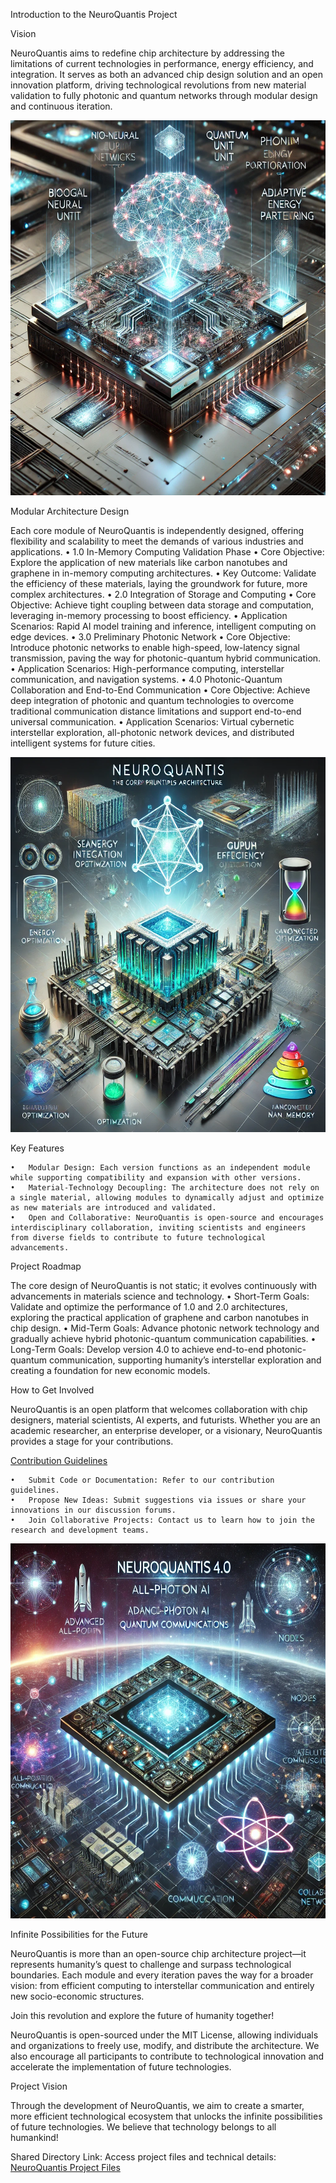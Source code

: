 Introduction to the NeuroQuantis Project


Vision

NeuroQuantis aims to redefine chip architecture by addressing the limitations of current technologies in performance, energy efficiency, and integration. It serves as both an advanced chip design solution and an open innovation platform, driving technological revolutions from new material validation to fully photonic and quantum networks through modular design and continuous iteration.

<img src="https://github.com/raw025/NeuroQuantis/blob/main/img/0250111203050.png" width="600" height="600">

Modular Architecture Design

Each core module of NeuroQuantis is independently designed, offering flexibility and scalability to meet the demands of various industries and applications.
	•	1.0 In-Memory Computing Validation Phase
	•	Core Objective: Explore the application of new materials like carbon nanotubes and graphene in in-memory computing architectures.
	•	Key Outcome: Validate the efficiency of these materials, laying the groundwork for future, more complex architectures.
	•	2.0 Integration of Storage and Computing
	•	Core Objective: Achieve tight coupling between data storage and computation, leveraging in-memory processing to boost efficiency.
	•	Application Scenarios: Rapid AI model training and inference, intelligent computing on edge devices.
	•	3.0 Preliminary Photonic Network
	•	Core Objective: Introduce photonic networks to enable high-speed, low-latency signal transmission, paving the way for photonic-quantum hybrid communication.
	•	Application Scenarios: High-performance computing, interstellar communication, and navigation systems.
	•	4.0 Photonic-Quantum Collaboration and End-to-End Communication
	•	Core Objective: Achieve deep integration of photonic and quantum technologies to overcome traditional communication distance limitations and support end-to-end universal communication.
	•	Application Scenarios: Virtual cybernetic interstellar exploration, all-photonic network devices, and distributed intelligent systems for future cities.

<img src="https://github.com/raw025/NeuroQuantis/blob/main/img/_20250111200432.png" width="600" height="600">

Key Features

	•	Modular Design: Each version functions as an independent module while supporting compatibility and expansion with other versions.
	•	Material-Technology Decoupling: The architecture does not rely on a single material, allowing modules to dynamically adjust and optimize as new materials are introduced and validated.
	•	Open and Collaborative: NeuroQuantis is open-source and encourages interdisciplinary collaboration, inviting scientists and engineers from diverse fields to contribute to future technological advancements.

Project Roadmap

The core design of NeuroQuantis is not static; it evolves continuously with advancements in materials science and technology.
	•	Short-Term Goals: Validate and optimize the performance of 1.0 and 2.0 architectures, exploring the practical application of graphene and carbon nanotubes in chip design.
	•	Mid-Term Goals: Advance photonic network technology and gradually achieve hybrid photonic-quantum communication capabilities.
	•	Long-Term Goals: Develop version 4.0 to achieve end-to-end photonic-quantum communication, supporting humanity’s interstellar exploration and creating a foundation for new economic models.

How to Get Involved

NeuroQuantis is an open platform that welcomes collaboration with chip designers, material scientists, AI experts, and futurists. Whether you are an academic researcher, an enterprise developer, or a visionary, NeuroQuantis provides a stage for your contributions.

<a href="https://github.com/raw025/NeuroQuantis/projects?query=is%3Aopen" >Contribution Guidelines</a>

	•	Submit Code or Documentation: Refer to our contribution guidelines.
	•	Propose New Ideas: Submit suggestions via issues or share your innovations in our discussion forums.
	•	Join Collaborative Projects: Contact us to learn how to join the research and development teams.


<img src="https://github.com/raw025/NeuroQuantis/blob/main/img/_20250116182112.png" width="600" height="600">

Infinite Possibilities for the Future

NeuroQuantis is more than an open-source chip architecture project—it represents humanity’s quest to challenge and surpass technological boundaries. Each module and every iteration paves the way for a broader vision: from efficient computing to interstellar communication and entirely new socio-economic structures.

Join this revolution and explore the future of humanity together!


NeuroQuantis is open-sourced under the MIT License, allowing individuals and organizations to freely use, modify, and distribute the architecture.
We also encourage all participants to contribute to technological innovation and accelerate the implementation of future technologies.

Project Vision

Through the development of NeuroQuantis, we aim to create a smarter, more efficient technological ecosystem that unlocks the infinite possibilities of future technologies. We believe that technology belongs to all humankind!

Shared Directory Link:
Access project files and technical details: <a href="https://drive.google.com/drive/folders/18Ui_xAWhDi8qwQ1prE7Bfr6ZhrNLrFrA?usp=drive_link" >NeuroQuantis Project Files</a>

